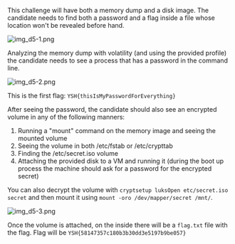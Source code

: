 This challenge will have both a memory dump and a disk image. The candidate needs to find both a password and a flag inside a file whose location won't be revealed before hand.

![img_d5-1.png](images/img_d5-1.png)

Analyzing the memory dump with volatility (and using the provided profile) the candidate needs to see a process that has a password in the command line.

![img_d5-2.png](images/img_d5-2.png)

This is the first flag: `YSH{thisIsMyPasswordForEverything}`

After seeing the password, the candidate should also see an encrypted volume in any of the following manners:

1. Running a "mount" command on the memory image and seeing the mounted volume
1. Seeing the volume in both /etc/fstab or /etc/crypttab
1. Finding the /etc/secret.iso volume
1. Attaching the provided disk to a VM and running it (during the boot up process the machine should ask for a password for the encrypted secret)

You can also decrypt the volume with `cryptsetup luksOpen etc/secret.iso secret` and then mount it using `mount -oro /dev/mapper/secret /mnt/`.

![img_d5-3.png](images/img_d5-3.png)

Once the volume is attached, on the inside there will be a `flag.txt` file with the flag.
Flag will be `YSH{58147357c180b3b30dd3e5197b9be057}`
